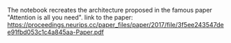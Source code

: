 The notebook recreates the architecture proposed in the famous paper "Attention is all you need".
link to the paper: https://proceedings.neurips.cc/paper_files/paper/2017/file/3f5ee243547dee91fbd053c1c4a845aa-Paper.pdf
